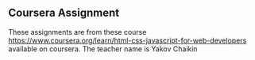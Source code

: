 ## Coursera Assignment
These assignments are from these course https://www.coursera.org/learn/html-css-javascript-for-web-developers available on 
coursera. The teacher name is Yakov Chaikin
